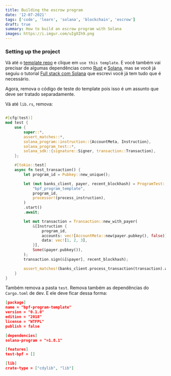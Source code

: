 ```yaml
---
title: Building the escrow program
date: '12-07-2021'
tags: ['code', 'learn', 'solana', 'blockchain', 'escrow']
draft: true
summary: How to build an escrow program with Solana
images: https://i.imgur.com/uIgXIh9.png
---
```


### Setting up the project

Vá até o [template repo](https://github.com/mvines/solana-bpf-program-template) e clique em `use this template`. E você também vai precisar de algumas dependências como [Rust](https://www.rust-lang.org/tools/install) e [Solana](https://docs.solana.com/cli/install-solana-cli-tools), mas se você já seguiu o tutorial [Full stack com Solana](https://vitorsalmeida.com/blog/fullstack-development-solana) que escrevi você já tem tudo que é necessário.

Agora, remova o código de teste do template pois isso é um assunto que deve ser tratado separadamente.

Vá até `lib.rs`, remova:

```rust

#[cfg(test)]
mod test {
    use {
        super::*,
        assert_matches::*,
        solana_program::instruction::{AccountMeta, Instruction},
        solana_program_test::*,
        solana_sdk::{signature::Signer, transaction::Transaction},
    };

    #[tokio::test]
    async fn test_transaction() {
        let program_id = Pubkey::new_unique();

        let (mut banks_client, payer, recent_blockhash) = ProgramTest::new(
            "bpf_program_template",
            program_id,
            processor!(process_instruction),
        )
        .start()
        .await;

        let mut transaction = Transaction::new_with_payer(
            &[Instruction {
                program_id,
                accounts: vec![AccountMeta::new(payer.pubkey(), false)],
                data: vec![1, 2, 3],
            }],
            Some(&payer.pubkey()),
        );
        transaction.sign(&[&payer], recent_blockhash);

        assert_matches!(banks_client.process_transaction(transaction).await, Ok(()));
    }
}
```

Também remova a pasta `test`. Remova também as dependências do `Cargo.toml` de dev. E ele deve ficar dessa forma:

```json
[package]
name = "bpf-program-template"
version = "0.1.0"
edition = "2018"
license = "WTFPL"
publish = false

[dependencies]
solana-program = "=1.8.1"

[features]
test-bpf = []

[lib]
crate-type = ["cdylib", "lib"]
```
